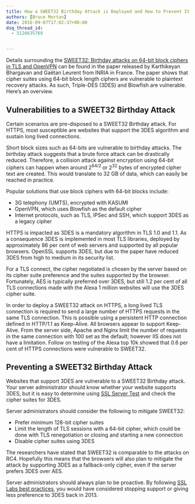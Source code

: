 ```yaml
---
title: How a SWEET32 Birthday Attack is Deployed and How to Prevent It
authors: [Bruce Morton]
date: 2016-09-07T17:02:37+00:00
dsq_thread_id:
  - 5126635769


---
```

Details surrounding the [SWEET32: Birthday attacks on 64-bit block ciphers in TLS and OpenVPN][1] can be found in the paper released by Karthikeyan Bhargavan and Gaëtan Leurent from INRIA in France. The paper shows that cipher suites using 64-bit block length ciphers are vulnerable to plaintext recovery attacks. As such, Triple-DES (3DES) and Blowfish are vulnerable. Here’s an overview.

## Vulnerabilities to a SWEET32 Birthday Attack

Certain scenarios are pre-disposed to a SWEET32 Birthday attack. For HTTPS, most susceptible are websites that support the 3DES algorithm and sustain long lived connections.

Short block sizes such as 64-bits are vulnerable to birthday attacks. The birthday attack suggests that a brute force attack can be drastically reduced. Therefore, a collision attack against encryption using 64-bit ciphers can happen when around 2<sup>64/2 </sup>or 2<sup>32</sup> bytes of encrypted cipher text are created. This would translate to 32 GB of data, which can easily be reached in practice.

Popular solutions that use block ciphers with 64-bit blocks include:

  * 3G telephony (UMTS), encrypted with KASUMI
  * OpenVPN, which uses Blowfish as the default cipher
  * Internet protocols, such as TLS, IPSec and SSH, which support 3DES as a legacy cipher

HTTPS is impacted as 3DES is a mandatory algorithm in TLS 1.0 and 1.1. As a consequence 3DES is implemented in most TLS libraries, deployed by approximately 86 per cent of web servers and supported by all popular browsers. OpenSSL supports 3DES, but due to the paper have reduced 3DES from high to medium in its security list.

For a TLS connect, the cipher negotiated is chosen by the server based on its cipher suite preference and the suites supported by the browser. Fortunately, AES is typically preferred over 3DES, but still 1.2 per cent of all TLS connections made with the Alexa 1 million websites will use the 3DES cipher suite.

In order to deploy a SWEET32 attack on HTTPS, a long lived TLS connection is required to send a large number of HTTPS requests in the same TLS connection. This is possible using a persistent HTTP connection defined in HTTP/1.1 as Keep-Alive. All browsers appear to support Keep-Alive. From the server side, Apache and Nginx limit the number of requests in the same connection with 100 set as the default; however IIS does not have a limitation. Follow on testing of the Alexa top 10k showed that 0.6 per cent of HTTPS connections were vulnerable to SWEET32.

## Preventing a SWEET32 Birthday Attack

Websites that support 3DES are vulnerable to a SWEET32 Birthday attack.  Your server administrator should know whether your website supports 3DES, but it is easy to determine using [SSL Server Test][2] and check the cipher suites for 3DES.

Server administrators should consider the following to mitigate SWEET32:

  * Prefer minimum 128-bit cipher suites
  * Limit the length of TLS sessions with a 64-bit cipher, which could be done with TLS renegotiation or closing and starting a new connection
  * Disable cipher suites using 3DES

The researchers have stated that SWEET32 is comparable to the attacks on RC4. Hopefully this means that the browsers will also plan to mitigate the attack by supporting 3DES as a fallback-only cipher, even if the server prefers 3DES over AES.

Server administrators should always plan to be proactive. By following [SSL Labs best practices][3], you would have considered stopping support or giving less preference to 3DES back in 2013.

 [1]: https://sweet32.info/
 [2]: https://casecurity.ssllabs.com/
 [3]: https://www.ssllabs.com/projects/best-practices/index.html